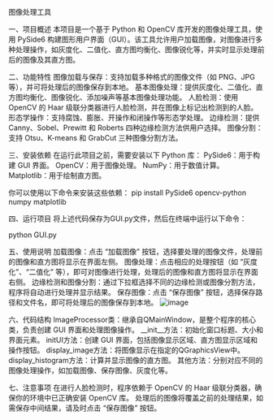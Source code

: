 
图像处理工具

一、项目概述
本项目是一个基于 Python 和 OpenCV 库开发的图像处理工具，使用 PySide6 构建图形用户界面（GUI）。该工具允许用户加载图像，对图像进行多种处理操作，如灰度化、二值化、直方图均衡化、图像锐化等，并实时显示处理前后的图像及其直方图。

二、功能特性
图像加载与保存：支持加载多种格式的图像文件（如 PNG、JPG 等），并可将处理后的图像保存到本地。
基本图像处理：提供灰度化、二值化、直方图均衡化、图像锐化、添加噪声等基本图像处理功能。
人脸检测：使用 OpenCV 的 Haar 级联分类器进行人脸检测，并在图像上标记出检测到的人脸。
形态学操作：支持腐蚀、膨胀、开操作和闭操作等形态学处理。
边缘检测：提供 Canny、Sobel、Prewitt 和 Roberts 四种边缘检测方法供用户选择。
图像分割：支持 Otsu、K-means 和 GrabCut 三种图像分割方法。

三、安装依赖
在运行此项目之前，需要安装以下 Python 库：
PySide6：用于构建 GUI 界面。
OpenCV：用于图像处理。
NumPy：用于数值计算。
Matplotlib：用于绘制直方图。

你可以使用以下命令来安装这些依赖：
pip install PySide6 opencv-python numpy matplotlib

四、运行项目
将上述代码保存为GUI.py文件，然后在终端中运行以下命令：

python GUI.py

五、使用说明
加载图像：点击 “加载图像” 按钮，选择要处理的图像文件，处理前的图像和直方图将显示在界面左侧。
图像处理：点击相应的处理按钮（如 “灰度化”、“二值化” 等），即可对图像进行处理，处理后的图像和直方图将显示在界面右侧。
边缘检测和图像分割：通过下拉框选择不同的边缘检测或图像分割方法，程序将自动进行处理并显示结果。
保存图像：点击 “保存图像” 按钮，选择保存路径和文件名，即可将处理后的图像保存到本地。
![image](https://github.com/user-attachments/assets/d9572315-6b1e-4797-ae7b-d0f7934868c7)

六、代码结构
ImageProcessor类：继承自QMainWindow，是整个程序的核心类，负责创建 GUI 界面和处理图像操作。
__init__方法：初始化窗口标题、大小和界面元素。
initUI方法：创建 GUI 界面，包括图像显示区域、直方图显示区域和操作按钮。
display_image方法：将图像显示在指定的QGraphicsView中。
display_histogram方法：计算并显示图像的直方图。
其他方法：分别对应不同的图像处理操作，如加载图像、保存图像、灰度化等。

七、注意事项
在进行人脸检测时，程序依赖于 OpenCV 的 Haar 级联分类器，确保你的环境中已正确安装 OpenCV 库。
处理后的图像将覆盖之前的处理结果，如需保存中间结果，请及时点击 “保存图像” 按钮。

